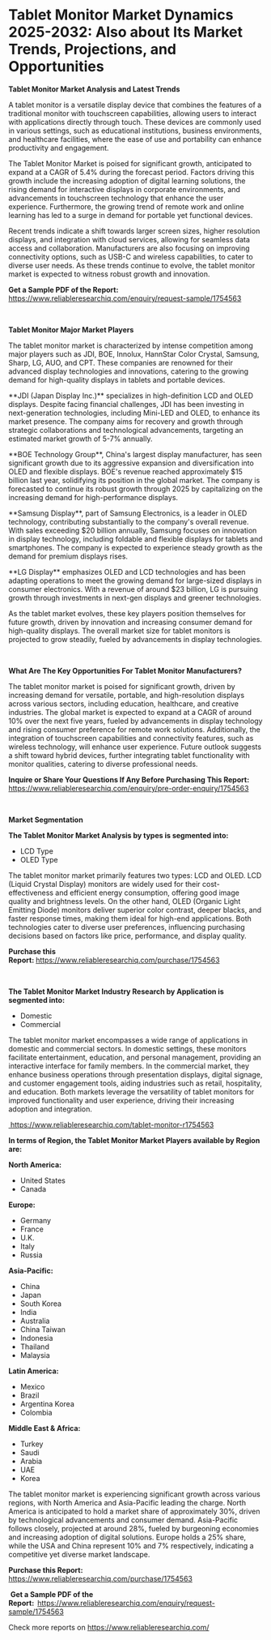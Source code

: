 <p><h1>Tablet Monitor Market Dynamics 2025-2032: Also about Its Market Trends, Projections, and Opportunities</h1></p><p><strong>Tablet Monitor Market Analysis and Latest Trends</strong></p>
<p><p>A tablet monitor is a versatile display device that combines the features of a traditional monitor with touchscreen capabilities, allowing users to interact with applications directly through touch. These devices are commonly used in various settings, such as educational institutions, business environments, and healthcare facilities, where the ease of use and portability can enhance productivity and engagement.</p><p>The Tablet Monitor Market is poised for significant growth, anticipated to expand at a CAGR of 5.4% during the forecast period. Factors driving this growth include the increasing adoption of digital learning solutions, the rising demand for interactive displays in corporate environments, and advancements in touchscreen technology that enhance the user experience. Furthermore, the growing trend of remote work and online learning has led to a surge in demand for portable yet functional devices.</p><p>Recent trends indicate a shift towards larger screen sizes, higher resolution displays, and integration with cloud services, allowing for seamless data access and collaboration. Manufacturers are also focusing on improving connectivity options, such as USB-C and wireless capabilities, to cater to diverse user needs. As these trends continue to evolve, the tablet monitor market is expected to witness robust growth and innovation.</p></p>
<p><strong>Get a Sample PDF of the Report:&nbsp;</strong> <a href="https://www.reliableresearchiq.com/enquiry/request-sample/1754563?utm_campaign=2927&utm_medium=2&utm_source=Github&utm_content=ia&utm_term=06042025&utm_id=tablet-monitor">https://www.reliableresearchiq.com/enquiry/request-sample/1754563</a></p>
<p>&nbsp;</p>
<p><strong>Tablet Monitor Major Market Players</strong></p>
<p><p>The tablet monitor market is characterized by intense competition among major players such as JDI, BOE, Innolux, HannStar Color Crystal, Samsung, Sharp, LG, AUO, and CPT. These companies are renowned for their advanced display technologies and innovations, catering to the growing demand for high-quality displays in tablets and portable devices.</p><p>**JDI (Japan Display Inc.)** specializes in high-definition LCD and OLED displays. Despite facing financial challenges, JDI has been investing in next-generation technologies, including Mini-LED and OLED, to enhance its market presence. The company aims for recovery and growth through strategic collaborations and technological advancements, targeting an estimated market growth of 5-7% annually.</p><p>**BOE Technology Group**, China's largest display manufacturer, has seen significant growth due to its aggressive expansion and diversification into OLED and flexible displays. BOE's revenue reached approximately $15 billion last year, solidifying its position in the global market. The company is forecasted to continue its robust growth through 2025 by capitalizing on the increasing demand for high-performance displays.</p><p>**Samsung Display**, part of Samsung Electronics, is a leader in OLED technology, contributing substantially to the company's overall revenue. With sales exceeding $20 billion annually, Samsung focuses on innovation in display technology, including foldable and flexible displays for tablets and smartphones. The company is expected to experience steady growth as the demand for premium displays rises.</p><p>**LG Display** emphasizes OLED and LCD technologies and has been adapting operations to meet the growing demand for large-sized displays in consumer electronics. With a revenue of around $23 billion, LG is pursuing growth through investments in next-gen displays and greener technologies.</p><p>As the tablet market evolves, these key players position themselves for future growth, driven by innovation and increasing consumer demand for high-quality displays. The overall market size for tablet monitors is projected to grow steadily, fueled by advancements in display technologies.</p></p>
<p>&nbsp;</p>
<p><strong>What Are The Key Opportunities For Tablet Monitor Manufacturers?</strong></p>
<p><p>The tablet monitor market is poised for significant growth, driven by increasing demand for versatile, portable, and high-resolution displays across various sectors, including education, healthcare, and creative industries. The global market is expected to expand at a CAGR of around 10% over the next five years, fueled by advancements in display technology and rising consumer preference for remote work solutions. Additionally, the integration of touchscreen capabilities and connectivity features, such as wireless technology, will enhance user experience. Future outlook suggests a shift toward hybrid devices, further integrating tablet functionality with monitor qualities, catering to diverse professional needs.</p></p>
<p><strong>Inquire or Share Your Questions If Any Before Purchasing This Report:</strong> <a href="https://www.reliableresearchiq.com/enquiry/pre-order-enquiry/1754563?utm_campaign=2927&utm_medium=2&utm_source=Github&utm_content=ia&utm_term=06042025&utm_id=tablet-monitor">https://www.reliableresearchiq.com/enquiry/pre-order-enquiry/1754563</a></p>
<p>&nbsp;</p>
<p><strong>Market Segmentation</strong></p>
<p><strong>The Tablet Monitor Market Analysis by types is segmented into:</strong></p>
<p><ul><li>LCD Type</li><li>OLED Type</li></ul></p>
<p><p>The tablet monitor market primarily features two types: LCD and OLED. LCD (Liquid Crystal Display) monitors are widely used for their cost-effectiveness and efficient energy consumption, offering good image quality and brightness levels. On the other hand, OLED (Organic Light Emitting Diode) monitors deliver superior color contrast, deeper blacks, and faster response times, making them ideal for high-end applications. Both technologies cater to diverse user preferences, influencing purchasing decisions based on factors like price, performance, and display quality.</p></p>
<p><strong>Purchase this Report:&nbsp;</strong><a href="https://www.reliableresearchiq.com/purchase/1754563?utm_campaign=2927&utm_medium=2&utm_source=Github&utm_content=ia&utm_term=06042025&utm_id=tablet-monitor">https://www.reliableresearchiq.com/purchase/1754563</a></p>
<p>&nbsp;</p>
<p><strong>The Tablet Monitor Market Industry Research by Application is segmented into:</strong></p>
<p><ul><li>Domestic</li><li>Commercial</li></ul></p>
<p><p>The tablet monitor market encompasses a wide range of applications in domestic and commercial sectors. In domestic settings, these monitors facilitate entertainment, education, and personal management, providing an interactive interface for family members. In the commercial market, they enhance business operations through presentation displays, digital signage, and customer engagement tools, aiding industries such as retail, hospitality, and education. Both markets leverage the versatility of tablet monitors for improved functionality and user experience, driving their increasing adoption and integration.</p></p>
<p><a href="https://www.reliableresearchiq.com/tablet-monitor-r1754563?utm_campaign=2927&utm_medium=2&utm_source=Github&utm_content=ia&utm_term=06042025&utm_id=tablet-monitor">&nbsp;https://www.reliableresearchiq.com/tablet-monitor-r1754563</a></p>
<p><strong>In terms of Region, the Tablet Monitor Market Players available by Region are:</strong></p>
<p>
    <p> <strong> North America: </strong>
        <ul>
            <li>United States</li>
            <li>Canada</li>
        </ul>
        </p> 
    <p> <strong> Europe: </strong>
        <ul>
            <li>Germany</li>
            <li>France</li>
            <li>U.K.</li>
            <li>Italy</li>
            <li>Russia</li>
        </ul>
        </p> 
    <p> <strong> Asia-Pacific: </strong>
        <ul>
            <li>China</li>
            <li>Japan</li>
            <li>South Korea</li>
            <li>India</li>
            <li>Australia</li>
            <li>China Taiwan</li>
            <li>Indonesia</li>
            <li>Thailand</li>
            <li>Malaysia</li>
        </ul>
        </p> 
    <p> <strong> Latin America: </strong>
        <ul>
            <li>Mexico</li>
            <li>Brazil</li>
            <li>Argentina Korea</li>
            <li>Colombia</li>
        </ul>
        </p> 
    <p> <strong> Middle East & Africa: </strong>
        <ul>
            <li>Turkey</li>
            <li>Saudi</li>
            <li>Arabia</li>
            <li>UAE</li>
            <li>Korea</li>
        </ul>
    </p>
    </p>
<p><p>The tablet monitor market is experiencing significant growth across various regions, with North America and Asia-Pacific leading the charge. North America is anticipated to hold a market share of approximately 30%, driven by technological advancements and consumer demand. Asia-Pacific follows closely, projected at around 28%, fueled by burgeoning economies and increasing adoption of digital solutions. Europe holds a 25% share, while the USA and China represent 10% and 7% respectively, indicating a competitive yet diverse market landscape.</p></p>
<p><strong>Purchase this Report: </strong><a href="https://www.reliableresearchiq.com/purchase/1754563?utm_campaign=2927&utm_medium=2&utm_source=Github&utm_content=ia&utm_term=06042025&utm_id=tablet-monitor">https://www.reliableresearchiq.com/purchase/1754563</a></p>
<p>&nbsp;<strong>Get a Sample PDF of the Report:&nbsp;&nbsp;</strong><a href="https://www.reliableresearchiq.com/enquiry/request-sample/1754563?utm_campaign=2927&utm_medium=2&utm_source=Github&utm_content=ia&utm_term=06042025&utm_id=tablet-monitor">https://www.reliableresearchiq.com/enquiry/request-sample/1754563</a></p>
<p><strong></strong></p>
<p>Check more reports on <a href="https://www.reliableresearchiq.com/?utm_campaign=2927&utm_medium=2&utm_source=Github&utm_content=ia&utm_term=06042025&utm_id=tablet-monitor">https://www.reliableresearchiq.com/</a></p>
